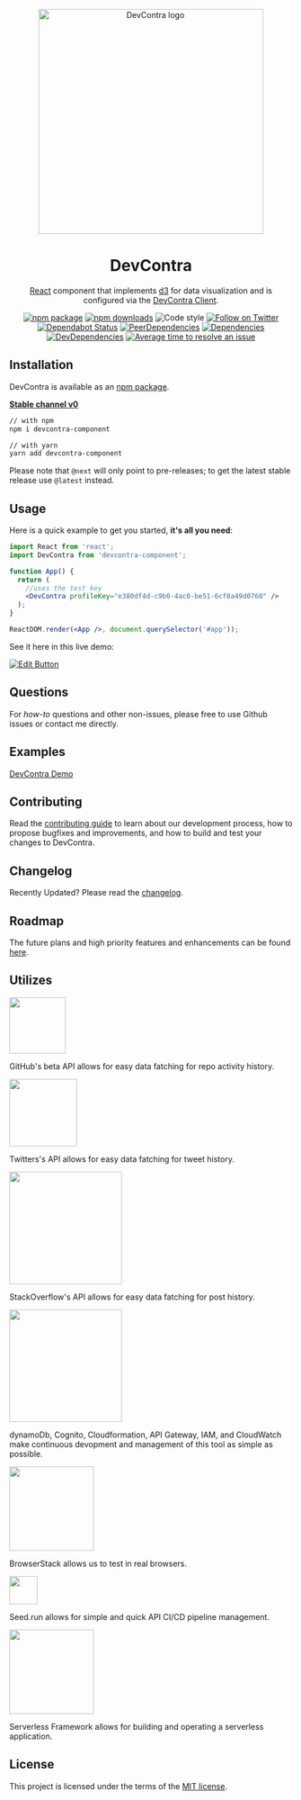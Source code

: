 <p align="center">
  <a href="https://prod-devcontra.now.sh" rel="noopener" target="_blank"><img width="400" src="https://i.imgur.com/yq3L9as.png" alt="DevContra logo"></a></p>
</p>

<h1 align="center">DevContra</h1>

<div align="center">

[React](https://reactjs.org/) component that implements [d3](https://github.com/d3/d3) for data visualization and is configured via the [DevContra Client](https://prod-devcontra.now.sh).

[![npm package](https://img.shields.io/npm/v/devcontra-component/latest.svg)](https://www.npmjs.com/package/devcontra-component)
[![npm downloads](https://img.shields.io/npm/dm/devcontra-component.svg)](https://www.npmjs.com/package/devcontra-component)
![Code style](https://img.shields.io/badge/code_style-prettier-ff69b4.svg)
[![Follow on Twitter](https://img.shields.io/twitter/follow/itsacolemars.svg?label=follow)](https://twitter.com/itsacolemars)
[![Dependabot Status](https://api.dependabot.com/badges/status?host=github&repo=mui-org/material-ui)](https://dependabot.com)
[![PeerDependencies](https://david-dm.org/colemars/devcontra-component/peer-status.svg?path=packages/material-ui)](https://david-dm.org/colemars/devcontra-component/peer-status.svg?path=packages/material-ui)
[![Dependencies](https://david-dm.org/colemars/devcontra-component/master/status.svg?path=packages/material-ui)](https://david-dm.org/colemars/devcontra-component/master/status.svg?path=packages/material-ui)
[![DevDependencies](https://david-dm.org/colemars/devcontra-component/master/dev-status.svg?path=packages/material-ui)](https://david-dm.org/colemars/devcontra-component/master?type=dev)
[![Average time to resolve an issue](https://isitmaintained.com/badge/resolution/colemars/devcontra-component.svg)](https://isitmaintained.com/project/colemars/devcontra-component "Average time to resolve an issue")
</div>

## Installation

DevContra is available as an [npm package](https://www.npmjs.com/package/devcontra-component).

**[Stable channel v0](https://material-ui.com/)**
```sh
// with npm
npm i devcontra-component

// with yarn
yarn add devcontra-component
```

Please note that `@next` will only point to pre-releases; to get the latest stable release use `@latest` instead.

## Usage

Here is a quick example to get you started, **it's all you need**:

```jsx
import React from 'react';
import DevContra from 'devcontra-component';

function App() {
  return (
    //uses the test key
    <DevContra profileKey="e380df4d-c9b0-4ac0-be51-6cf8a49d0760" />
  );
}

ReactDOM.render(<App />, document.querySelector('#app'));
```

See it here in this live demo:

[![Edit Button](https://codesandbox.io/static/img/play-codesandbox.svg)](https://codesandbox.io/s/4j7m47vlm4)

## Questions

For *how-to* questions and other non-issues,
please free to use Github issues or contact me directly.

## Examples

[DevContra Demo](hhttps://prod-devcontra.now.sh/demo)

## Contributing

Read the [contributing guide](/CONTRIBUTING.md) to learn about our development process, how to propose bugfixes and improvements, and how to build and test your changes to DevContra.

## Changelog

Recently Updated?
Please read the [changelog](https://github.com/colemars/devcontra-component/releases).

## Roadmap

The future plans and high priority features and enhancements can be found [here](/ROADMAP.md).

## Utilizes


[<img src="https://github.githubassets.com/images/modules/logos_page/GitHub-Logo.png" width="100">](https://github.com/)

GitHub's beta API allows for easy data fatching for repo activity history.

[<img src="https://seeklogo.com/images/T/twitter-logo-C591CF37A1-seeklogo.com.png" width="120">](https://circleci.com/)

Twitters's API allows for easy data fatching for tweet history.

[<img src="https://i.stack.imgur.com/BDie5.png" width="200">](https://www.netlify.com/)

StackOverflow's API allows for easy data fatching for post history.

[<img src="https://d1.awsstatic.com/logos/aws-logo-lockups/poweredbyaws/PB_AWS_logo_RGB.61d334f1a1a427ea597afa54be359ca5a5aaad5f.png" width="200">](https://crowdin.com/)

dynamoDb, Cognito, Cloudformation, API Gateway, IAM, and CloudWatch make continuous devopment and management of this tool as simple as possible.

[<img src="https://www.browserstack.com/images/mail/browserstack-logo-footer.png" width="150">](https://www.browserstack.com/)

BrowserStack allows us to test in real browsers.

[<img src="https://avatars1.githubusercontent.com/u/52219245?s=200&v=4" width="50">](https://codecov.io/)

Seed.run allows for simple and quick API CI/CD pipeline management.

[<img src="https://user-images.githubusercontent.com/2752551/30404910-d56d9b66-989d-11e7-9208-b720eb28b4f2.png" width="150">](https://codecov.io/)

Serverless Framework allows for building and operating a serverless application. 

## License

This project is licensed under the terms of the
[MIT license](/LICENSE).